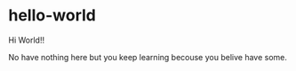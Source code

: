 # hello-world

Hi World!!

No have nothing here but you keep  learning becouse you belive have some.
